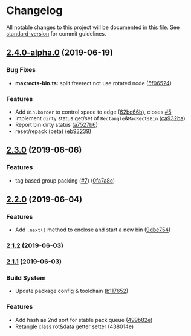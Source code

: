 # Changelog

All notable changes to this project will be documented in this file. See [standard-version](https://github.com/conventional-changelog/standard-version) for commit guidelines.

## [2.4.0-alpha.0](https://github.com/soimy/maxrects-packer/compare/v2.3.0...v2.4.0-alpha.0) (2019-06-19)


### Bug Fixes

* **maxrects-bin.ts:** split freerect not use rotated node ([5f06524](https://github.com/soimy/maxrects-packer/commit/5f06524))


### Features

* Add `Bin.border` to control space to edge ([62bc66b](https://github.com/soimy/maxrects-packer/commit/62bc66b)), closes [#5](https://github.com/soimy/maxrects-packer/issues/5)
* Implement `dirty` status get/set of `Rectangle`&`MaxRectsBin` ([ca932ba](https://github.com/soimy/maxrects-packer/commit/ca932ba))
* Report bin dirty status ([a7527b6](https://github.com/soimy/maxrects-packer/commit/a7527b6))
* reset/repack (beta) ([eb93239](https://github.com/soimy/maxrects-packer/commit/eb93239))



## [2.3.0](https://github.com/soimy/maxrects-packer/compare/v2.2.0...v2.3.0) (2019-06-06)


### Features

* tag based group packing ([#7](https://github.com/soimy/maxrects-packer/issues/7)) ([0fa7a8c](https://github.com/soimy/maxrects-packer/commit/0fa7a8c))



## [2.2.0](https://github.com/soimy/maxrects-packer/compare/v2.1.2...v2.2.0) (2019-06-04)


### Features

* Add `.next()` method to enclose and start a new bin ([9dbe754](https://github.com/soimy/maxrects-packer/commit/9dbe754))



### [2.1.2](https://github.com/soimy/maxrects-packer/compare/v2.1.1...v2.1.2) (2019-06-03)



### [2.1.1](https://github.com/soimy/maxrects-packer/compare/v2.1.0...v2.1.1) (2019-06-03)


### Build System

* Update package config & toolchain ([b117652](https://github.com/soimy/maxrects-packer/commit/b117652))


### Features

* Add hash as 2nd sort for stable pack queue ([499b82e](https://github.com/soimy/maxrects-packer/commit/499b82e))
* Retangle class rot&data getter setter ([438014e](https://github.com/soimy/maxrects-packer/commit/438014e))
